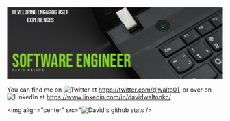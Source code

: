 ![Header](https://raw.githubusercontent.com/djwalto/djwalto/master/DavidBanner.png)

You can find me on ![Twitter](http://i.imgur.com/wWzX9uB.png) at https://twitter.com/djwalto01, or over on ![LinkedIn](https://raw.githubusercontent.com/MartinHeinz/MartinHeinz/master/linkedin-3-16.png) at https://www.linkedin.com/in/davidwaltonkc/.


<img align="center" src="![David's github stats](https://github-readme-stats.vercel.app/api?username=djwalto&theme=dark&show_icons=true) />

<!--
**djwalto/djwalto** is a ✨ _special_ ✨ repository because its `README.md` (this file) appears on your GitHub profile.

Here are some ideas to get you started:

- 🔭 I’m currently working on ...
- 🌱 I’m currently learning ...
- 👯 I’m looking to collaborate on ...
- 🤔 I’m looking for help with ...
- 💬 Ask me about ...
- 📫 How to reach me: ...
- 😄 Pronouns: ...
- ⚡ Fun fact: ...
-->
